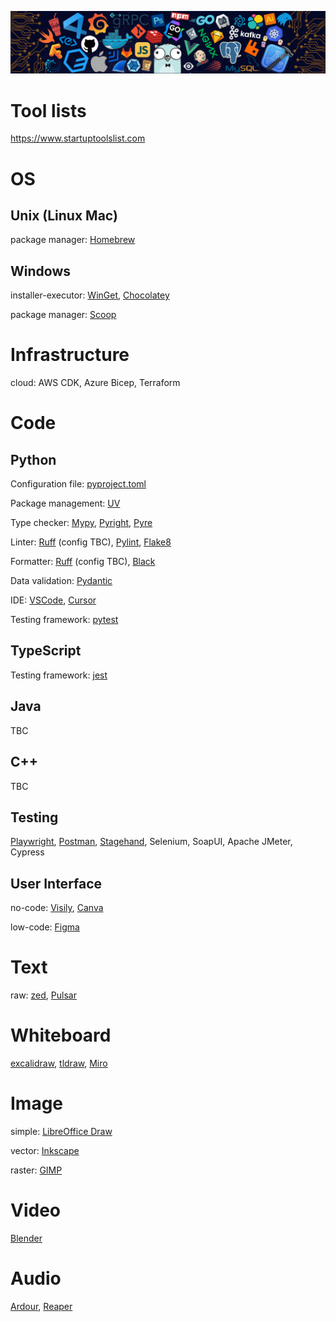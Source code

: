 ![header](https://github.com/git0802/git0802/blob/main/header_.png)

# Tool lists

https://www.startuptoolslist.com


# OS

## Unix (Linux Mac)

package manager: [Homebrew](https://brew.sh/)

## Windows

installer-executor: [WinGet](https://github.com/microsoft/winget-cli), [Chocolatey](https://chocolatey.org/)

package manager: [Scoop](https://scoop.sh/)


# Infrastructure

cloud: AWS CDK, Azure Bicep, Terraform


# Code

## Python

Configuration file: [pyproject.toml](https://packaging.python.org/en/latest/guides/writing-pyproject-toml/)

Package management: [UV](https://github.com/astral-sh/uv)

Type checker: [Mypy](https://mypy-lang.org/), [Pyright](https://github.com/microsoft/pyright), [Pyre](https://pyre-check.org/)

Linter: [Ruff](https://docs.astral.sh/ruff/) (config TBC), [Pylint](https://github.com/pylint-dev/pylint), [Flake8](https://flake8.pycqa.org/)

Formatter: [Ruff](https://docs.astral.sh/ruff/) (config TBC), [Black](https://github.com/psf/black)

Data validation: [Pydantic](https://docs.pydantic.dev/latest/)

IDE: [VSCode](https://code.visualstudio.com/), [Cursor](https://www.cursor.com/)

Testing framework: [pytest](https://docs.pytest.org/)


## TypeScript

Testing framework: [jest](https://jestjs.io/)


## Java

TBC


## C++

TBC


## Testing

[Playwright](https://playwright.dev/), [Postman](https://www.postman.com/),  [Stagehand](https://github.com/browserbase/stagehand), Selenium, SoapUI, Apache JMeter, Cypress



## User Interface

no-code: [Visily](https://www.visily.ai/), [Canva](https://www.canva.com/)

low-code: [Figma](https://www.figma.com/)


# Text

raw: [zed](https://zed.dev/), [Pulsar](https://pulsar-edit.dev/)


# Whiteboard

[excalidraw](https://excalidraw.com/), [tldraw](https://tldraw.dev/), [Miro](https://miro.com/)

# Image

simple: [LibreOffice Draw](https://www.libreoffice.org/discover/draw/)

vector: [Inkscape](https://inkscape.org/)

raster: [GIMP](https://www.gimp.org/)


# Video

[Blender](https://www.blender.org/)


# Audio

[Ardour](https://ardour.org/), [Reaper](https://www.reaper.fm/)

